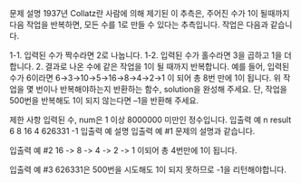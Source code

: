 문제 설명
1937년 Collatz란 사람에 의해 제기된 이 추측은, 주어진 수가 1이 될때까지 다음 작업을 반복하면, 모든 수를 1로 만들 수 있다는 추측입니다. 작업은 다음과 같습니다.

1-1. 입력된 수가 짝수라면 2로 나눕니다. 
1-2. 입력된 수가 홀수라면 3을 곱하고 1을 더합니다.
2. 결과로 나온 수에 같은 작업을 1이 될 때까지 반복합니다.
예를 들어, 입력된 수가 6이라면 6→3→10→5→16→8→4→2→1 이 되어 총 8번 만에 1이 됩니다. 위 작업을 몇 번이나 반복해야하는지 반환하는 함수, solution을 완성해 주세요. 단, 작업을 500번을 반복해도 1이 되지 않는다면 –1을 반환해 주세요.

제한 사항
입력된 수, num은 1 이상 8000000 미만인 정수입니다.
입출력 예
n	result
6	8
16	4
626331	-1
입출력 예 설명
입출력 예 #1
문제의 설명과 같습니다.

입출력 예 #2
16 -> 8 -> 4 -> 2 -> 1 이되어 총 4번만에 1이 됩니다.

입출력 예 #3
626331은 500번을 시도해도 1이 되지 못하므로 -1을 리턴해야합니다.
